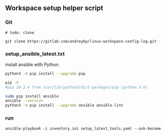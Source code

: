 ## Workspace setup helper script

### Git ###
```
# todo: clone

git clone https://gitlab.com/andreykp/linux-workspace-config-log.git

```


### setup_ansible_latest.txt ###

install ansible with Python

```sh
python3 -m pip install --upgrade pip

pip -V
#pip 20.3.4 from /usr/lib/python3/dist-packages/pip (python 3.9)

sudo pip install ansible
ansible --version
python3 -m pip install --upgrade ansible ansible-lint
```


### run ###

```
ansible-playbook -i inventory.ini setup_latest_tools.yaml --ask-become

```
